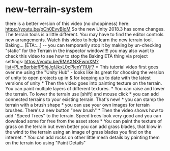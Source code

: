 # new-terrain-system
there is a better version of this video (no choppiness) here: https://youtu.be/pCh0EvvBIoM  So the new Unity 2018.3 has some changes. The terrain tools is a little different. You may have to find the editor controls new arrangements. Watch this video to help learn the new terrain tool.   Baking... [ETA:...] -- you can temporarily stop it by making by un-checking "static" for the Terrain in the inspector window!!!!   you may also want to check this video to see how to stop the Baking ETA thing via project settings: https://youtu.be/RMAXNXFwmXM?list=PLmBprbjofP9hjJgfJkxL0cPlenY11Ujf7  * This tutorial video first goes over me using the "Unity Hub" - looks like its great for choosing the version of unity to open projects up in &amp; for keeping up to date with the latest versions of unity * Then the video goes into painting texture on the terrain. You can paint multiple layers of different textures. * You can raise and lower the terrain. To lower the terrain use [shift] and mouse click * you can add connected terrains to your existing terrain. That's new! * you can stamp the terrain with a brush shape * you can use your own images for terrain brushes. There's a new button "new brush" * Then the video shows how to add "Speed Trees" to the terrain. Speed trees look very good and you can download some for free from the asset store * You can paint the texture of grass on the terrain but even better you can add grass blades, that blow in the wind to the terrain using an image of grass blades you find on the internet. * You can add rocks on other little mesh details by painting them on the terrain too using "Paint Details"
